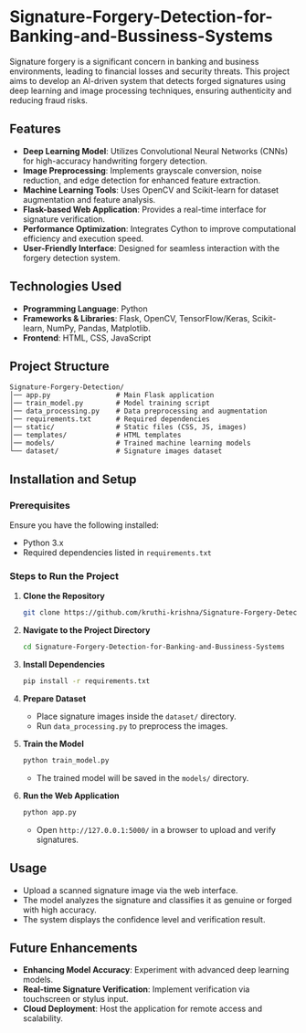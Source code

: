 # Signature-Forgery-Detection-for-Banking-and-Bussiness-Systems

Signature forgery is a significant concern in banking and business environments, leading to financial losses and security threats. This project aims to develop an AI-driven system that detects forged signatures using deep learning and image processing techniques, ensuring authenticity and reducing fraud risks.

## Features

- **Deep Learning Model**: Utilizes Convolutional Neural Networks (CNNs) for high-accuracy handwriting forgery detection.
- **Image Preprocessing**: Implements grayscale conversion, noise reduction, and edge detection for enhanced feature extraction.
- **Machine Learning Tools**: Uses OpenCV and Scikit-learn for dataset augmentation and feature analysis.
- **Flask-based Web Application**: Provides a real-time interface for signature verification.
- **Performance Optimization**: Integrates Cython to improve computational efficiency and execution speed.
- **User-Friendly Interface**: Designed for seamless interaction with the forgery detection system.

## Technologies Used

- **Programming Language**: Python
- **Frameworks & Libraries**: Flask, OpenCV, TensorFlow/Keras, Scikit-learn, NumPy, Pandas, Matplotlib.
- **Frontend**: HTML, CSS, JavaScript

## Project Structure

```
Signature-Forgery-Detection/
│── app.py                # Main Flask application
│── train_model.py        # Model training script
│── data_processing.py    # Data preprocessing and augmentation
│── requirements.txt      # Required dependencies
│── static/               # Static files (CSS, JS, images)
│── templates/            # HTML templates
│── models/               # Trained machine learning models
└── dataset/              # Signature images dataset
```

## Installation and Setup

### Prerequisites

Ensure you have the following installed:

- Python 3.x
- Required dependencies listed in `requirements.txt`

### Steps to Run the Project

1. **Clone the Repository**

   ```sh
   git clone https://github.com/kruthi-krishna/Signature-Forgery-Detection-for-Banking-and-Bussiness-Systems.git
   ```

2. **Navigate to the Project Directory**

   ```sh
   cd Signature-Forgery-Detection-for-Banking-and-Bussiness-Systems
   ```

3. **Install Dependencies**

   ```sh
   pip install -r requirements.txt
   ```

4. **Prepare Dataset**

   - Place signature images inside the `dataset/` directory.
   - Run `data_processing.py` to preprocess the images.

5. **Train the Model**

   ```sh
   python train_model.py
   ```

   - The trained model will be saved in the `models/` directory.

6. **Run the Web Application**

   ```sh
   python app.py
   ```

   - Open `http://127.0.0.1:5000/` in a browser to upload and verify signatures.

## Usage

- Upload a scanned signature image via the web interface.
- The model analyzes the signature and classifies it as genuine or forged with high accuracy.
- The system displays the confidence level and verification result.

## Future Enhancements

- **Enhancing Model Accuracy**: Experiment with advanced deep learning models.
- **Real-time Signature Verification**: Implement verification via touchscreen or stylus input.
- **Cloud Deployment**: Host the application for remote access and scalability.




